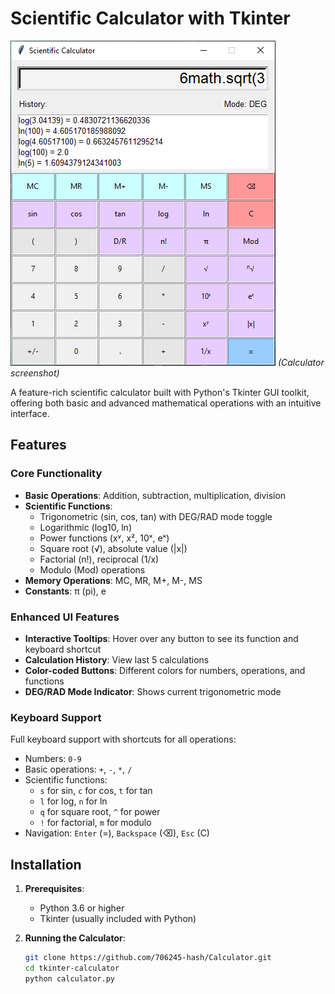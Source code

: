 # Scientific Calculator with Tkinter

![Calculator Screenshot](calculator/assets/calc.png) 
*(Calculator screenshot)*

A feature-rich scientific calculator built with Python's Tkinter GUI toolkit, offering both basic and advanced mathematical operations with an intuitive interface.

## Features

### Core Functionality
- **Basic Operations**: Addition, subtraction, multiplication, division
- **Scientific Functions**:
  - Trigonometric (sin, cos, tan) with DEG/RAD mode toggle
  - Logarithmic (log10, ln)
  - Power functions (xʸ, x², 10ˣ, eˣ)
  - Square root (√), absolute value (|x|)
  - Factorial (n!), reciprocal (1/x)
  - Modulo (Mod) operations
- **Memory Operations**: MC, MR, M+, M-, MS
- **Constants**: π (pi), e

### Enhanced UI Features
- **Interactive Tooltips**: Hover over any button to see its function and keyboard shortcut
- **Calculation History**: View last 5 calculations
- **Color-coded Buttons**: Different colors for numbers, operations, and functions
- **DEG/RAD Mode Indicator**: Shows current trigonometric mode

### Keyboard Support
Full keyboard support with shortcuts for all operations:
- Numbers: `0-9`
- Basic operations: `+`, `-`, `*`, `/`
- Scientific functions: 
  - `s` for sin, `c` for cos, `t` for tan
  - `l` for log, `n` for ln
  - `q` for square root, `^` for power
  - `!` for factorial, `m` for modulo
- Navigation: `Enter` (=), `Backspace` (⌫), `Esc` (C)

## Installation

1. **Prerequisites**:
   - Python 3.6 or higher
   - Tkinter (usually included with Python)

2. **Running the Calculator**:
   ```bash
   git clone https://github.com/706245-hash/Calculator.git
   cd tkinter-calculator
   python calculator.py
